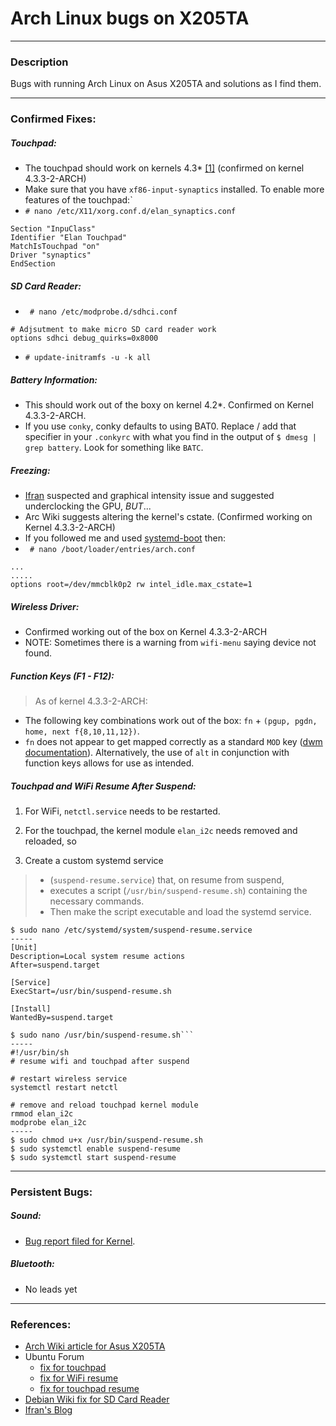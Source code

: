 # Arch Linux bugs on X205TA

---

### Description

Bugs with running Arch Linux on Asus X205TA and solutions as I find them.

-----

### Confirmed Fixes:

##### Touchpad:
* The touchpad should work on kernels 4.3* [[1]](https://wiki.archlinux.org/index.php/Asus_x205ta#Touchpad) (confirmed on kernel 4.3.3-2-ARCH)
* Make sure that you have ```xf86-input-synaptics``` installed.  To enable more features of the touchpad:`
* ```# nano /etc/X11/xorg.conf.d/elan_synaptics.conf```
```
Section "InpuClass"
Identifier "Elan Touchpad"
MatchIsTouchpad "on"
Driver "synaptics"
EndSection
```

##### SD Card Reader:
* ``` # nano /etc/modprobe.d/sdhci.conf```
```
# Adjsutment to make micro SD card reader work
options sdhci debug_quirks=0x8000
```
* ```# update-initramfs -u -k all```

##### Battery Information:
* This should work out of the boxy on kernel 4.2*.  Confirmed on Kernel 4.3.3-2-ARCH.
* If you use ```conky```, conky defaults to using BAT0.  Replace / add that specifier in your ```.conkyrc``` with what you find in the output of ```$ dmesg | grep battery```.  Look for something like ```BATC```.

##### Freezing:
* [Ifran](http://ifranali.blogspot.com/2015/04/installing-arch-linux-on-asus-x205ta.html) suspected and graphical intensity issue and suggested underclocking the GPU, *BUT*...
* Arc Wiki suggests altering the kernel's cstate. (Confirmed working on Kernel 4.3.3-2-ARCH)
* If you followed me and used [systemd-boot](https://wiki.archlinux.org/index.php/Systemd-boot) then:
* ``` # nano /boot/loader/entries/arch.conf```

```
...
.....
options root=/dev/mmcblk0p2 rw intel_idle.max_cstate=1
```

##### Wireless Driver:
* Confirmed working out of the box on Kernel 4.3.3-2-ARCH
* NOTE:  Sometimes there is a warning from ```wifi-menu``` saying device not found.

##### Function Keys (F1 - F12):
> As of kernel 4.3.3-2-ARCH:
* The following key combinations work out of the box:  ```fn``` + ```(pgup, pgdn, home, next f{8,10,11,12})```.
* ```fn``` does not appear to get mapped correctly as a standard ```MOD``` key ([dwm documentation](http://dwm.suckless.org/customisation/windows_key)).  Alternatively, the use of ```alt``` in conjunction with function keys allows for use as intended.

##### Touchpad and WiFi Resume After Suspend:

1) For WiFi, ```netctl.service``` needs to be restarted.

2) For the touchpad, the kernel module ```elan_i2c``` needs removed and reloaded, so

3) Create a custom systemd service

> * (```suspend-resume.service```) that, on resume from suspend,
> * executes a script (```/usr/bin/suspend-resume.sh```) containing the necessary commands.
> * Then make the script executable and load the systemd service.

```
$ sudo nano /etc/systemd/system/suspend-resume.service
-----
[Unit]
Description=Local system resume actions
After=suspend.target

[Service]
ExecStart=/usr/bin/suspend-resume.sh

[Install]
WantedBy=suspend.target
```

```
$ sudo nano /usr/bin/suspend-resume.sh```
-----
#!/usr/bin/sh
# resume wifi and touchpad after suspend

# restart wireless service
systemctl restart netctl

# remove and reload touchpad kernel module
rmmod elan_i2c
modprobe elan_i2c
-----
$ sudo chmod u+x /usr/bin/suspend-resume.sh
$ sudo systemctl enable suspend-resume
$ sudo systemctl start suspend-resume
```

-----

### Persistent Bugs:

##### Sound:
* [Bug report filed for Kernel](https://bugzilla.kernel.org/show_bug.cgi?id=95681).

##### Bluetooth:
* No leads yet

-----

### References:
* [Arch Wiki article for Asus X205TA](https://wiki.archlinux.org/index.php/Asus_x205ta)
* Ubuntu Forum
    * [fix for touchpad](http://ubuntuforums.org/showthread.php?t=2254322&page=11&p=13302773#post13302773)
    * [fix for WiFi resume](http://ubuntuforums.org/showthread.php?t=2254322&p=13402195#post13402195)
    * [fix for touchpad resume]()
* [Debian Wiki fix for SD Card Reader](https://wiki.debian.org/InstallingDebianOn/Asus/X205TA)
* [Ifran's Blog](http://ifranali.blogspot.com/2015/04/installing-arch-linux-on-asus-x205ta.html)
